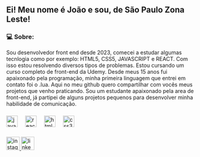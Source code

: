 <h2 align="left">Ei! Meu nome é João e sou, de São Paulo Zona Leste!</h2>

###

<h3>💻 Sobre:</h3>

<p>Sou desenvolvedor front end desde 2023, comecei a estudar algumas tecnlogia como por exemplo: HTML5, CSS5, JAVASCRIPT e REACT. Com isso estou resolvendo diversos tipos de problemas. Estou cursando um curso completo de front-end da Udemy. Desde meus 15 anos fui apaixonado pela programação, minha primeira linguagem que entrei em contato foi o .lua. Aqui no meu github quero compartilhar com vocês meus projetos que venho praticando. Sou um estudante apaixonado pela area de front-end, já partipei de alguns projetos pequenos para desenvolver minha habilidade de comunicação.</p>

###

<div align="left">
  <img src="https://cdn.jsdelivr.net/gh/devicons/devicon/icons/javascript/javascript-original.svg" height="30" alt="javascript logo"  />
  <img width="12" />
  <img src="https://cdn.jsdelivr.net/gh/devicons/devicon/icons/react/react-original.svg" height="30" alt="react logo"  />
  <img width="12" />
  <img src="https://cdn.jsdelivr.net/gh/devicons/devicon/icons/html5/html5-original.svg" height="30" alt="html5 logo"  />
  <img width="12" />
  <img src="https://cdn.jsdelivr.net/gh/devicons/devicon/icons/css3/css3-original.svg" height="30" alt="css3 logo"  />
</div>

###

<div align="left">
  <a href="https://www.instagram.com/eu.joaosz/" target="_blank">
    <img src="https://img.shields.io/static/v1?message=Instagram&logo=instagram&label=&color=E4405F&logoColor=white&labelColor=&style=for-the-badge" height="35" alt="instagram logo"  />
  </a>
  <a href="https://www.linkedin.com/in/eu-joaosz/" target="_blank">
    <img src="https://img.shields.io/static/v1?message=LinkedIn&logo=linkedin&label=&color=0077B5&logoColor=white&labelColor=&style=for-the-badge" height="35" alt="linkedin logo"  />
  </a>
</div>

###
